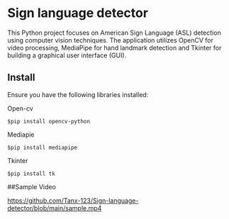 # Sign language detector
This Python project focuses on American Sign Language (ASL) detection using computer vision techniques. The application utilizes OpenCV for video processing, MediaPipe for hand landmark detection and Tkinter for building a graphical user interface (GUI).

## Install
Ensure you have the following libraries installed:

Open-cv
```shell
$pip install opencv-python
```
Mediapie
```shell
$pip install mediapipe
```
Tkinter
```shell
$pip install tk
```

##Sample Video


https://github.com/Tanx-123/Sign-language-detector/blob/main/sample.mp4
